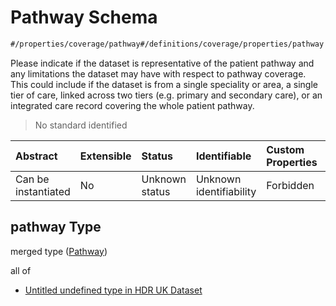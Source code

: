 # Pathway Schema

```txt
#/properties/coverage/pathway#/definitions/coverage/properties/pathway
```

Please indicate if the dataset is representative of the patient pathway and any limitations the dataset may have with respect to pathway coverage. This could include if the dataset is from a single speciality or area, a single tier of care, linked across two tiers (e.g. primary and secondary care), or an integrated care record covering the whole patient pathway.

> No standard identified

| Abstract            | Extensible | Status         | Identifiable            | Custom Properties | Additional Properties | Access Restrictions | Defined In                                                                                        |
| :------------------ | :--------- | :------------- | :---------------------- | :---------------- | :-------------------- | :------------------ | :------------------------------------------------------------------------------------------------ |
| Can be instantiated | No         | Unknown status | Unknown identifiability | Forbidden         | Allowed               | none                | [dataset.schema.json*](../../../schema/dataset/latest/dataset.schema.json "open original schema") |

## pathway Type

merged type ([Pathway](dataset-definitions-coverage-properties-pathway.md))

all of

*   [Untitled undefined type in HDR UK Dataset](dataset-definitions-coverage-properties-pathway-allof-0.md "check type definition")
